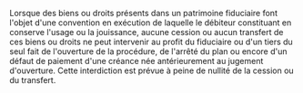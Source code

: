 Lorsque des biens ou droits présents dans un patrimoine fiduciaire font l'objet d'une convention en exécution de laquelle le débiteur constituant en conserve l'usage ou la jouissance, aucune cession ou aucun transfert de ces biens ou droits ne peut intervenir au profit du fiduciaire ou d'un tiers du seul fait de l'ouverture de la procédure, de l'arrêté du plan ou encore d'un défaut de paiement d'une créance née antérieurement au jugement d'ouverture. Cette interdiction est prévue à peine de nullité de la cession ou du transfert.